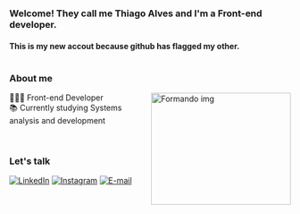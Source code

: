 ### Welcome! They call me Thiago Alves and I'm a Front-end developer.
#### This is my new accout because github has flagged my other.

#

<h3 align="left">About me</h3>

<div align="left" >  
  <img height="200" src="https://media3.giphy.com/media/v1.Y2lkPTc5MGI3NjExMDkxeTRwZG55YjQ2ZGxmZnp6bHhhNDF5b2sybjVnbzg2bGk3eHd6aCZlcD12MV9pbnRlcm5hbF9naWZfYnlfaWQmY3Q9Zw/bGgsc5mWoryfgKBx1u/giphy.gif"  width="250"  align="right"  alt="Formando img"/>
   
  👩🏻‍💻 Front-end Developer <br> 
  📚 Currently studying Systems analysis and development <br> 

 </div>
 <br>

 <h3 align="left">Let's talk</h3>

[![LinkedIn](https://img.shields.io/badge/-LinkedIn-000?style=for-the-badge&logo=linkedin&logoColor=FFFcolor:FFF)](https://www.linkedin.com/in/thiagoalves89/)
[![Instagram](https://img.shields.io/badge/-Instagram-000?style=for-the-badge&logo=instagram&logoColor=FFF&color:FFF)](https://www.instagram.com/thiagoalvess89/)
[![E-mail](https://img.shields.io/badge/-Email-000?style=for-the-badge&logo=microsoft-outlook&logoColor=FFFcolor:FFF)](mailto:thiagoalves.devp@gmail.com)
<br>
<br>
#






